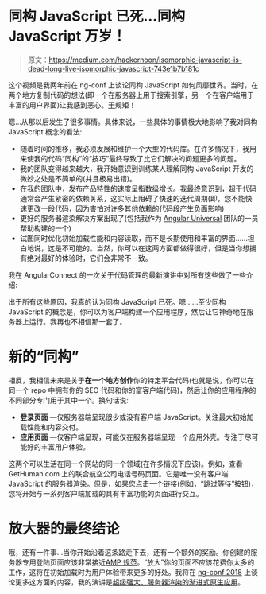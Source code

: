 # 同构 JavaScript 已死…同构 JavaScript 万岁！

> 原文：<https://medium.com/hackernoon/isomorphic-javascript-is-dead-long-live-isomorphic-javascript-743e1b7b181c>

这个视频是我两年前在 ng-conf 上谈论同构 JavaScript 如何风靡世界。当时，在两个地方复制代码的想法(即一个在服务器上用于搜索引擎，另一个在客户端用于丰富的用户界面)让我感到恶心。[干](https://en.wikipedia.org/wiki/Don%27t_repeat_yourself)规矩！

嗯…从那以后发生了很多事情。具体来说，一些具体的事情极大地影响了我对同构 JavaScript 概念的看法:

*   随着时间的推移，我必须发展和维护一个大型的代码库。在许多情况下，我用来使我的代码“同构”的“技巧”最终导致了比它们解决的问题更多的问题。
*   我的团队变得越来越大，我开始意识到训练某人理解同构 JavaScript 开发的微妙之处是不简单的(并且极易出错)。
*   在我的团队中，发布产品特性的速度呈指数级增长。我最终意识到，超干代码通常会产生紧密的依赖关系，这实际上阻碍了快速的迭代周期(即，您不能快速更改一段代码，因为害怕对许多其他依赖的代码段产生负面影响)
*   更好的服务器渲染解决方案出现了(包括我作为 [Angular Universal](https://github.com/angular/universal) 团队的一员帮助构建的一个)
*   试图同时优化初始加载性能和内容读取，而不是长期使用和丰富的界面……坦白地说，这是不可能的。当然，你可以在这两方面都做得很好，但是当你想拥有绝对最好的体验时，它们会非常不一致。

我在 AngularConnect 的一次关于代码管理的最新演讲中对所有这些做了一些介绍:

出于所有这些原因，我真的认为同构 JavaScript 已死。嗯……至少同构 JavaScript 的概念是，你可以为客户端构建一个应用程序，然后让它神奇地在服务器上运行。我再也不相信那一套了。

# 新的“同构”

相反，我相信未来是关于**在一个地方创作**你的特定平台代码(也就是说，你可以在同一个 repo 中拥有你的 SEO 代码和你的富客户端代码)，然后让你的应用程序的不同部分专门用于其中一个。换句话说:

*   **登录页面** —仅服务器端呈现很少或没有客户端 JavaScript。关注最大初始加载性能和内容交付。
*   **应用页面** —仅客户端呈现，可能仅在服务器端呈现一个应用外壳。专注于尽可能好的丰富用户体验。

这两个可以生活在同一个网站的同一个领域(在许多情况下应该)。例如，查看 GetHuman.com 上的联合航空公司电话号码页面。它是唯一没有客户端 JavaScript 的服务器渲染。但是，如果您点击一个链接(例如，“跳过等待”按钮)，您将开始与一系列客户端加载的具有丰富功能的页面进行交互。

# 放大器的最终结论

哦，还有一件事…当你开始沿着这条路走下去，还有一个额外的奖励。你创建的服务器专用登陆页面应该非常接近[AMP 规范](https://www.ampproject.org/docs/reference/spec)。“放大”你的页面不应该花费你太多的工作，这将在初始加载时为用户体验带来更多的好处。我将在 [ng-conf 2018](https://sketchpoints.io/ngconf2018) 上谈论更多这方面的内容，我的演讲是[超级强大、服务器渲染的渐进式原生应用](https://sketchpoints.io/ngconf2018/super-powered-server-rendered-progressive-native-apps)。